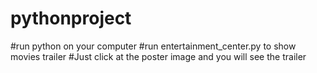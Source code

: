 # pythonproject
#run python on your computer
#run entertainment_center.py to show movies trailer
#Just click at the poster image and you will see the trailer